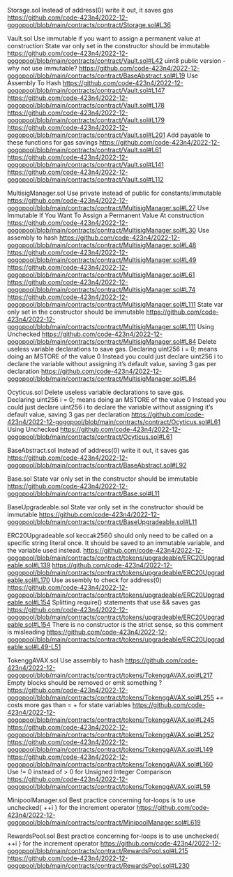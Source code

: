 Storage.sol 
Instead of address(0) write it out, it saves gas 
https://github.com/code-423n4/2022-12-gogopool/blob/main/contracts/contract/Storage.sol#L36


Vault.sol 
Use immutable if you want to assign a permanent value at construction
State var only set in the constructor should be immutable
https://github.com/code-423n4/2022-12-gogopool/blob/main/contracts/contract/Vault.sol#L42
uint8 public version - why not use immutable?
https://github.com/code-423n4/2022-12-gogopool/blob/main/contracts/contract/BaseAbstract.sol#L19
Use Assembly To Hash
https://github.com/code-423n4/2022-12-gogopool/blob/main/contracts/contract/Vault.sol#L147
https://github.com/code-423n4/2022-12-gogopool/blob/main/contracts/contract/Vault.sol#L178
https://github.com/code-423n4/2022-12-gogopool/blob/main/contracts/contract/Vault.sol#L179
https://github.com/code-423n4/2022-12-gogopool/blob/main/contracts/contract/Vault.sol#L201
Add payable to these functions for gas savings
https://github.com/code-423n4/2022-12-gogopool/blob/main/contracts/contract/Vault.sol#L61
https://github.com/code-423n4/2022-12-gogopool/blob/main/contracts/contract/Vault.sol#L141
https://github.com/code-423n4/2022-12-gogopool/blob/main/contracts/contract/Vault.sol#L112


MultisigManager.sol 
Use private instead of public for constants/immutable
https://github.com/code-423n4/2022-12-gogopool/blob/main/contracts/contract/MultisigManager.sol#L27
Use Immutable If You Want To Assign a Permanent Value At construction
https://github.com/code-423n4/2022-12-gogopool/blob/main/contracts/contract/MultisigManager.sol#L30
Use assembly to hash
https://github.com/code-423n4/2022-12-gogopool/blob/main/contracts/contract/MultisigManager.sol#L48
https://github.com/code-423n4/2022-12-gogopool/blob/main/contracts/contract/MultisigManager.sol#L49
https://github.com/code-423n4/2022-12-gogopool/blob/main/contracts/contract/MultisigManager.sol#L61
https://github.com/code-423n4/2022-12-gogopool/blob/main/contracts/contract/MultisigManager.sol#L74
https://github.com/code-423n4/2022-12-gogopool/blob/main/contracts/contract/MultisigManager.sol#L111
State var only set in the constructor should be immutable
https://github.com/code-423n4/2022-12-gogopool/blob/main/contracts/contract/MultisigManager.sol#L111
Using Unchecked
https://github.com/code-423n4/2022-12-gogopool/blob/main/contracts/contract/MultisigManager.sol#L84
Delete useless variable declarations to save gas. 
Declaring uint256 i = 0; means doing an MSTORE of the value 0 
Instead you could just declare uint256 i to declare the variable without assigning it’s default value, saving 3 gas per declaration
https://github.com/code-423n4/2022-12-gogopool/blob/main/contracts/contract/MultisigManager.sol#L84


Ocyticus.sol 
Delete useless variable declarations to save gas. 
Declaring uint256 i = 0; means doing an MSTORE of the value 0 
Instead you could just declare uint256 i to declare the variable without assigning it’s default value, saving 3 gas per declaration
https://github.com/code-423n4/2022-12-gogopool/blob/main/contracts/contract/Ocyticus.sol#L61
Using Unchecked
https://github.com/code-423n4/2022-12-gogopool/blob/main/contracts/contract/Ocyticus.sol#L61


BaseAbstract.sol 
Instead of address(0) write it out, it saves gas
https://github.com/code-423n4/2022-12-gogopool/blob/main/contracts/contract/BaseAbstract.sol#L92


Base.sol 
State var only set in the constructor should be immutable
https://github.com/code-423n4/2022-12-gogopool/blob/main/contracts/contract/Base.sol#L11

BaseUpgradeable.sol 
State var only set in the constructor should be immutable
https://github.com/code-423n4/2022-12-gogopool/blob/main/contracts/contract/BaseUpgradeable.sol#L11

ERC20Upgradeable.sol 
keccak256() should only need to be called on a specific string literal once.
It should be saved to an immutable variable, and the variable used instead.
https://github.com/code-423n4/2022-12-gogopool/blob/main/contracts/contract/tokens/upgradeable/ERC20Upgradeable.sol#L139
https://github.com/code-423n4/2022-12-gogopool/blob/main/contracts/contract/tokens/upgradeable/ERC20Upgradeable.sol#L170
Use assembly to check for address(0)
https://github.com/code-423n4/2022-12-gogopool/blob/main/contracts/contract/tokens/upgradeable/ERC20Upgradeable.sol#L154
Splitting require() statements that use && saves gas
https://github.com/code-423n4/2022-12-gogopool/blob/main/contracts/contract/tokens/upgradeable/ERC20Upgradeable.sol#L154
There is no constructor is the strict sense, so this comment is misleading
https://github.com/code-423n4/2022-12-gogopool/blob/main/contracts/contract/tokens/upgradeable/ERC20Upgradeable.sol#L49-L51

TokenggAVAX.sol 
Use assembly to hash
https://github.com/code-423n4/2022-12-gogopool/blob/main/contracts/contract/tokens/TokenggAVAX.sol#L217
Empty blocks should be removed or emit something ?
https://github.com/code-423n4/2022-12-gogopool/blob/main/contracts/contract/tokens/TokenggAVAX.sol#L255
<X> += <Y> costs more gas than <X> = <X> + <Y> for state variables
https://github.com/code-423n4/2022-12-gogopool/blob/main/contracts/contract/tokens/TokenggAVAX.sol#L245
https://github.com/code-423n4/2022-12-gogopool/blob/main/contracts/contract/tokens/TokenggAVAX.sol#L252
https://github.com/code-423n4/2022-12-gogopool/blob/main/contracts/contract/tokens/TokenggAVAX.sol#L149
https://github.com/code-423n4/2022-12-gogopool/blob/main/contracts/contract/tokens/TokenggAVAX.sol#L160
Use != 0 instead of > 0 for Unsigned Integer Comparison 
https://github.com/code-423n4/2022-12-gogopool/blob/main/contracts/contract/tokens/TokenggAVAX.sol#L59

MinipoolManager.sol 
Best practice concerning for-loops is to use unchecked{ ++i } for the increment operator 
https://github.com/code-423n4/2022-12-gogopool/blob/main/contracts/contract/MinipoolManager.sol#L619

RewardsPool.sol 
Best practice concerning for-loops is to use unchecked{ ++i } for the increment operator 
https://github.com/code-423n4/2022-12-gogopool/blob/main/contracts/contract/RewardsPool.sol#L215
https://github.com/code-423n4/2022-12-gogopool/blob/main/contracts/contract/RewardsPool.sol#L230

